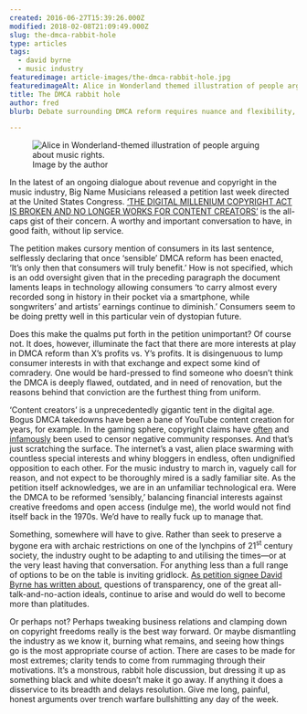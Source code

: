 ```yaml
---
created: 2016-06-27T15:39:26.000Z
modified: 2018-02-08T21:09:49.000Z
slug: the-dmca-rabbit-hole
type: articles
tags:
  - david byrne
  - music industry
featuredimage: article-images/the-dmca-rabbit-hole.jpg
featuredimageAlt: Alice in Wonderland themed illustration of people arguing about music rights on the internet
title: The DMCA rabbit hole
author: fred
blurb: Debate surrounding DMCA reform requires nuance and flexibility, not trench warfare bullshitting.

---
```


<figure class="wide">
  <img src="article-images/the-dmca-rabbit-hole.jpg" alt="Alice in Wonderland-themed illustration of people arguing about music rights." />
  <figcaption>Image by the author</figcaption>
</figure>

In the latest of an ongoing dialogue about revenue and copyright in the music industry, Big Name Musicians released a petition last week directed at the United States Congress. [‘THE DIGITAL MILLENIUM COPYRIGHT ACT IS BROKEN AND NO LONGER WORKS FOR CONTENT CREATORS’](https://www.yahoo.com/music/taylor-swift-paul-mccartney-among-180-artists-signing-100300269.html) is the all-caps gist of their concern. A worthy and important conversation to have, in good faith, without lip service. 

The petition makes cursory mention of consumers in its last sentence, selflessly declaring that once ‘sensible’ DMCA reform has been enacted, ‘It’s only then that consumers will truly benefit.’ How is not specified, which is an odd oversight given that in the preceding paragraph the document laments leaps in technology allowing consumers ‘to carry almost every recorded song in history in their pocket via a smartphone, while songwriters’ and artists’ earnings continue to diminish.’ Consumers seem to be doing pretty well in this particular vein of dystopian future.

Does this make the qualms put forth in the petition unimportant? Of course not. It does, however, illuminate the fact that there are more interests at play in DMCA reform than X’s profits vs. Y’s profits. It is disingenuous to lump consumer interests in with that exchange and expect some kind of comradery. One would be hard-pressed to find someone who doesn’t think the DMCA is deeply flawed, outdated, and in need of renovation, but the reasons behind that conviction are the furthest thing from uniform. 

‘Content creators’ is a unprecedentedly gigantic tent in the digital age. Bogus DMCA takedowns have been a bane of YouTube content creation for years, for example. In the gaming sphere, copyright claims have [often](https://www.youtube.com/watch?v=S6s0Wpn1zmU) and [infamously](https://www.youtube.com/watch?v=QfgoDDh4kE0) been used to censor negative community responses. And that’s just scratching the surface. The internet’s a vast, alien place swarming with countless special interests and whiny bloggers in endless, often undignified opposition to each other. For the music industry to march in, vaguely call for reason, and not expect to be thoroughly mired is a sadly familiar site. As the petition itself acknowledges, we are in an unfamiliar technological era. Were the DMCA to be reformed ‘sensibly,’ balancing financial interests against creative freedoms and open access (indulge me), the world would not find itself back in the 1970s. We’d have to really fuck up to manage that.

Something, somewhere will have to give. Rather than seek to preserve a bygone era with archaic restrictions on one of the lynchpins of 21<sup>st</sup> century society, the industry ought to be adapting to and utilising the times—or at the very least having that conversation. For anything less than a full range of options to be on the table is inviting gridlock. [As petition signee David Byrne has written about](http://www.nytimes.com/2015/08/02/opinion/sunday/open-the-music-industrys-black-box.html), questions of transparency, one of the great all-talk-and-no-action ideals, continue to arise and would do well to become more than platitudes. 
 
 Or perhaps not? Perhaps tweaking business relations and clamping down on copyright freedoms really is the best way forward. Or maybe dismantling the industry as we know it, burning what remains, and seeing how things go is the most appropriate course of action. There are cases to be made for most extremes; clarity tends to come from rummaging through their motivations. It’s a monstrous, rabbit hole discussion, but dressing it up as something black and white doesn’t make it go away. If anything it does a disservice to its breadth and delays resolution. Give me long, painful, honest arguments over trench warfare bullshitting any day of the week.